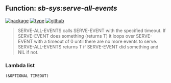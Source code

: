 ## Function: ***sb-sys:serve-all-events***
[![package](https://img.shields.io/badge/Package-SB--SYS-5f9ea0.svg?style=social&colorA=999999)](../) [![type](https://img.shields.io/badge/Type-Function-5f9ea0.svg?style=social&colorA=999999)](../#function) [![github](https://img.shields.io/badge/GitHub-View_the_source-5f9ea0.svg?style=social&colorA=999999&logo=github)](https://github.com/sbcl/sbcl/blob/master/src/code/serve-event.lisp/) 

> SERVE-ALL-EVENTS calls SERVE-EVENT with the specified timeout. If
> SERVE-EVENT does something (returns T) it loops over SERVE-EVENT with a
> timeout of 0 until there are no more events to serve. SERVE-ALL-EVENTS returns
> T if SERVE-EVENT did something and NIL if not.

### Lambda list
```
(&OPTIONAL TIMEOUT)
```
